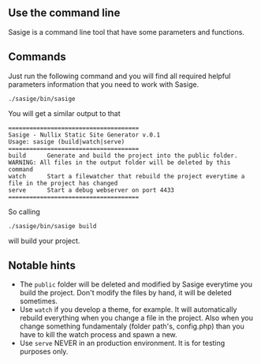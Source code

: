 ## Use the command line
Sasige is a command line tool that have some parameters and functions. 

## Commands

Just run the following command and you will find all required helpful parameters information that you need to work with Sasige.

    ./sasige/bin/sasige
    
You will get a similar output to that

    =====================================
    Sasige - Nullix Static Site Generator v.0.1
    Usage: sasige (build|watch|serve)
    =====================================
    build      Generate and build the project into the public folder. WARNING: All files in the output folder will be deleted by this command
    watch      Start a filewatcher that rebuild the project everytime a file in the project has changed
    serve      Start a debug webserver on port 4433
    =====================================
    
So calling

    ./sasige/bin/sasige build
    
will build your project.
    
## Notable hints

* The `public` folder will be deleted and modified by Sasige everytime you build the project. Don't modify the files by hand, it will be deleted sometimes.
* Use `watch` if you develop a theme, for example. It will automatically rebuild everything when you change a file in the project. Also when you change something fundamentaly (folder path's, config.php) than you have to kill the watch process and spawn a new.
* Use `serve` NEVER in an production environment. It is for testing purposes only.